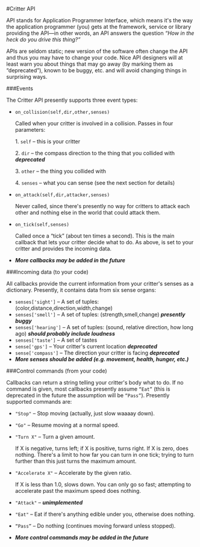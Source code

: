 ﻿#Critter API

API stands for Application Programmer Interface, which means it's the
way the application programmer (you) gets at the framework, service or
library providing the API—in other words, an API answers the question
*“How in the heck do you drive this thing?”*

APIs are seldom static; new version of the software often change the
API and thus you may have to change your code.  Nice API designers
will at least warn you about things that may go away (by marking them
as “deprecated”), known to be buggy, etc. and will avoid changing
things in surprising ways.

###Events

The Critter API presently supports three event types:

* `on_collision(self,dir,other,senses)`

    Called when your critter is involved in a collision.  Passes in four parameters:

    1\. `self` – this is your critter
    
    2\. `dir` – the compass direction to the thing that you collided with ***deprecated***

    3\. `other` – the thing you collided with

    4\. `senses` – what you can sense (see the next section for details)

* `on_attack(self,dir,attacker,senses)`

    Never called, since there's presently no way for critters to attack
    each other and nothing else in the world that could attack them.

* `on_tick(self,senses)`

    Called once a “tick” (about ten times a second).  This is the main
    callback that lets your critter decide what to do.  As above, <self> is
    set to your critter and <senses> provides the incoming data.

* ***More callbacks may be added in the future***


###Incoming data (to your code)

All callbacks provide the current information from your critter's
senses as a dictionary.  Presently, it contains data from six sense
organs:

* `senses['sight']` – A set of tuples: (color,distance,direction,width,change)
* `senses['smell']` – A set of tuples: (strength,smell,change) ***presently buggy***
* `senses['hearing']` – A set of tuples: (sound, relative direction, how
long ago) ***should probably include loudness***
* `senses['taste']` – A set of tastes
* `sense['gps']` – Your critter's current location  ***deprecated***
* `sense['compass']` – The direction your critter is facing ***deprecated***
* ***More senses should be added (e.g. movement, health, hunger, etc.)***

###Control commands (from your code)

Callbacks can return a string telling your critter's body what to do.
If no command is given, most callbacks presently assume `“Eat”` (this is
deprecated in the future the assumption will be `“Pass”`).  Presently
supported commands are:


* `"Stop"` – Stop moving (actually, just slow waaaay down).

* `"Go"` – Resume moving at a normal speed.

* `"Turn X"` – Turn a given amount.

    If X is negative, turns left; if X is positive, turns right.  If X
    is zero, does nothing.  There's a limit to how far you can turn in
    one tick; trying to turn further than this just turns the maximum
    amount.

* `"Accelerate X"` – Accelerate by the given ratio.

    If X is less than 1.0, slows down.  You can only go so fast;
    attempting to accelerate past the maximum speed does nothing.

* `"Attack"` – ***unimplemented***

* `"Eat"` – Eat if there's anything edible under you, otherwise does nothing.

* `“Pass”` – Do nothing (continues moving forward unless stopped).

* ***More control commands may be added in the future***
